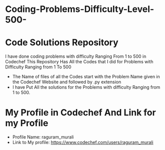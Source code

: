 # Coding-Problems-Difficulty-Level-500-

# Code Solutions Repository
I have done coding problems with difficulty Ranging From 1 to 500 in Codechef 
This Repository Has All the Codes that I did for Problems with Difficulty Ranging from 1 To 500 
- The Name of files of all the Codes start with the Problem Name given in the Codechef Website and followed by .py extension
- I have Put All the solutions for the Problems with difficulty Ranging from 1 to 500.

# My Profile in Codechef And Link for my Profile
- Profile Name: raguram_murali
- Link to My profile: https://www.codechef.com/users/raguram_murali
